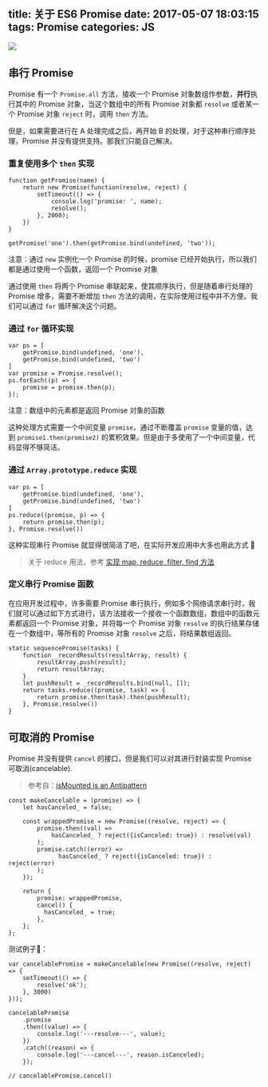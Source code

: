 title: 关于 ES6 Promise
date: 2017-05-07 18:03:15
tags: Promise
categories: JS
---

![](http://7vikhl.com1.z0.glb.clouddn.com/do-you-promise.png)

<!-- more -->

## 串行 Promise
Promise 有一个 `Promise.all` 方法，接收一个 Promise 对象数组作参数，**并行**执行其中的 Promise 对象，当这个数组中的所有 Promise 对象都 `resolve` 或者某一个 Promise 对象 `reject` 时，调用 `then` 方法。

但是，如果需要进行在 A 处理完成之后，再开始 B 的处理，对于这种串行顺序处理，Promise 并没有提供支持。那我们只能自己解决。

### 重复使用多个 `then` 实现
```
function getPromise(name) {
    return new Promise(function(resolve, reject) {
        setTimeout(() => {
            console.log('promise: ', name);
            resolve();
        }, 2000);
    })
}

getPromise('one').then(getPromise.bind(undefined, 'two'));
```
注意：通过 `new` 实例化一个 Promise 的时候，promise 已经开始执行，所以我们都是通过使用一个函数，返回一个 Promise 对象

通过使用 `then` 将两个 Promise 串联起来，使其顺序执行，但是随着串行处理的 Promise 增多，需要不断增加 `then` 方法的调用，在实际使用过程中并不方便。我们可以通过 `for` 循环解决这个问题。

### 通过 `for` 循环实现
```
var ps = [
    getPromise.bind(undefined, 'one'),
    getPromise.bind(undefined, 'two')
]
var promise = Promise.resolve();
ps.forEach((p) => {
    promise = promise.then(p);
});
```
注意：数组中的元素都是返回 Promise 对象的函数

这种处理方式需要一个中间变量 `promise`，通过不断覆盖 `promise` 变量的值，达到 `promise1.then(promise2)` 的累积效果。但是由于多使用了一个中间变量，代码显得不够简洁。

### 通过 `Array.prototype.reduce` 实现
```
var ps = [
    getPromise.bind(undefined, 'one'),
    getPromise.bind(undefined, 'two')
]
ps.reduce((promise, p) => {
    return promise.then(p);
}, Promise.resolve())
```
这种实现串行 Promise 就显得很简洁了吧，在实际开发应用中大多也用此方式 👊
> 关于 reduce 用法，参考 [实现 map, reduce, filter, find 方法](http://objcer.com/2017/03/11/implement-the-array-map-reduce-filter-find-method/#more)

### 定义串行 Promise 函数
在应用开发过程中，许多需要 Promise 串行执行，例如多个网络请求串行时，我们就可以通过如下方式进行，该方法接收一个接收一个函数数组，数组中的函数元素都返回一个 Promise 对象，并将每一个 Promise 对象 `resolve` 的执行结果存储在一个数组中，等所有的 Promise 对象 `resolve` 之后，将结果数组返回。
```
static sequencePromise(tasks) {
    function _recordResults(resultArray, result) {
        resultArray.push(result);
        return resultArray;
    }
    let pushResult = _recordResults.bind(null, []);
    return tasks.reduce((promise, task) => {
        return promise.then(task).then(pushResult);
    }, Promise.resolve())
}
```

## 可取消的 Promise
Promise 并没有提供 `cancel` 的接口，但是我们可以对其进行封装实现 Promise 可取消(cancelable).
> 参考自：[isMounted is an Antipattern](https://facebook.github.io/react/blog/2015/12/16/ismounted-antipattern.html)

```
const makeCancelable = (promise) => {
    let hasCanceled_ = false;

    const wrappedPromise = new Promise((resolve, reject) => {
        promise.then((val) =>
            hasCanceled_ ? reject({isCanceled: true}) : resolve(val)
        );
        promise.catch((error) =>
              hasCanceled_ ? reject({isCanceled: true}) : reject(error)
        );
    });

    return {
        promise: wrappedPromise,
        cancel() {
          hasCanceled_ = true;
        },
    };
};
```
测试例子🌰：
```
var cancelablePromise = makeCancelable(new Promise((resolve, reject) => {
    setTimeout(() => {
        resolve('ok');
    }, 3000)
}));

cancelablePromise
    .promise
    .then((value) => {
        console.log('---resolve---', value);
    })
    .catch((reason) => {
        console.log('---cancel---', reason.isCanceled);
    });

// cancelablePromise.cancel()
```

